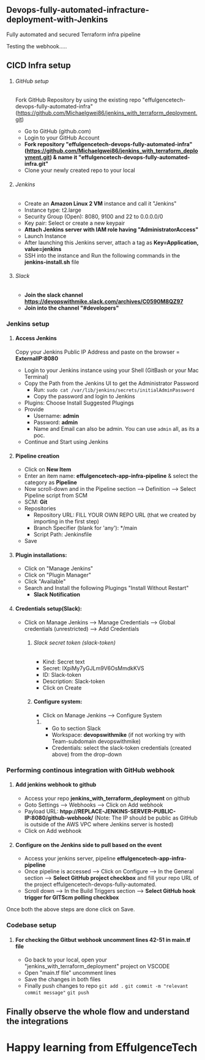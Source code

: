 ## Devops-fully-automated-infracture-deployment-with-Jenkins
Fully automated and secured Terraform infra pipeline

Testing the webhook.....

## CICD Infra setup
1) ###### GitHub setup
    Fork GitHub Repository by using the existing repo "effulgencetech-devops-fully-automated-infra" (https://github.com/Michaelgwei86/jenkins_with_terraform_deployment.git)     
    - Go to GitHub (github.com)
    - Login to your GitHub Account
    - **Fork repository "effulgencetech-devops-fully-automated-infra" (https://github.com/Michaelgwei86/jenkins_with_terraform_deployment.git) & name it "effulgencetech-devops-fully-automated-infra.git"**
    - Clone your newly created repo to your local

2) ###### Jenkins
    - Create an **Amazon Linux 2 VM** instance and call it "Jenkins"
    - Instance type: t2.large
    - Security Group (Open): 8080, 9100 and 22 to 0.0.0.0/0
    - Key pair: Select or create a new keypair
    - **Attach Jenkins server with IAM role having "AdministratorAccess"**
    - Launch Instance
    - After launching this Jenkins server, attach a tag as **Key=Application, value=jenkins**
    - SSH into the instance and Run the following commands in the **jenkins-install.sh** file

3) ###### Slack 
    - **Join the slack channel https://devopswithmike.slack.com/archives/C0590M8QZ97**
    - **Join into the channel "#developers"**

### Jenkins setup
1) #### Access Jenkins
    Copy your Jenkins Public IP Address and paste on the browser = **ExternalIP:8080**
    - Login to your Jenkins instance using your Shell (GitBash or your Mac Terminal)
    - Copy the Path from the Jenkins UI to get the Administrator Password
        - Run: `sudo cat /var/lib/jenkins/secrets/initialAdminPassword`
        - Copy the password and login to Jenkins
    - Plugins: Choose Install Suggested Plugings 
    - Provide 
        - Username: **admin**
        - Password: **admin**
        - Name and Email can also be admin. You can use `admin` all, as its a poc.
    - Continue and Start using Jenkins

2)  #### Pipeline creation
    - Click on **New Item**
    - Enter an item name: **effulgencetech-app-infra-pipeline** & select the category as **Pipeline**
    - Now scroll-down and in the Pipeline section --> Definition --> Select Pipeline script from SCM
    - SCM: **Git**
    - Repositories
        - Repository URL: FILL YOUR OWN REPO URL (that we created by importing in the first step)
        - Branch Specifier (blank for 'any'): */main
        - Script Path: Jenkinsfile
    - Save

3)  #### Plugin installations:
    - Click on "Manage Jenkins"
    - Click on "Plugin Manager"
    - Click "Available"
    - Search and Install the following Plugings "Install Without Restart"        
        - **Slack Notification**

4)  #### Credentials setup(Slack):
    - Click on Manage Jenkins --> Manage Credentials --> Global credentials (unrestricted) --> Add Credentials
        1)  ###### Slack secret token (slack-token)
            - Kind: Secret text            
            - Secret: lXpiMy7yGJLm9V6OsMmdkKVS
            - ID: Slack-token
            - Description: Slack-token
            - Click on Create                

        2)  #### Configure system:
            - Click on Manage Jenkins --> Configure System

            1)  - Go to section Slack
                - Workspace: **devopswithmike** (if not working try with Team-subdomain devopswithmike)
                - Credentials: select the slack-token credentials (created above) from the drop-down    


### Performing continous integration with GitHub webhook

1) #### Add jenkins webhook to github
    - Access your repo **jenkins_with_terraform_deployment** on github
    - Goto Settings --> Webhooks --> Click on Add webhook 
    - Payload URL: **htpp://REPLACE-JENKINS-SERVER-PUBLIC-IP:8080/github-webhook/**    (Note: The IP should be public as GitHub is outside of the AWS VPC where Jenkins server is hosted)
    - Click on Add webhook

2) #### Configure on the Jenkins side to pull based on the event
    - Access your jenkins server, pipeline **effulgencetech-app-infra-pipeline**
    - Once pipeline is accessed --> Click on Configure --> In the General section --> **Select GitHub project checkbox** and fill your repo URL of the project effulgencetech-devops-fully-automated.
    - Scroll down --> In the Build Triggers section -->  **Select GitHub hook trigger for GITScm polling checkbox**

Once both the above steps are done click on Save.


### Codebase setup

1) #### For checking the Gitbut webhook uncomment lines 42-51 in main.tf file
    - Go back to your local, open your "jenkins_with_terraform_deployment" project on VSCODE
    - Open "main.tf file" uncomment lines   
    - Save the changes in both files
    - Finally push changes to repo
        `git add .`
        `git commit -m "relevant commit message"`
        `git push`


## Finally observe the whole flow and understand the integrations
# Happy learning from EffulgenceTech